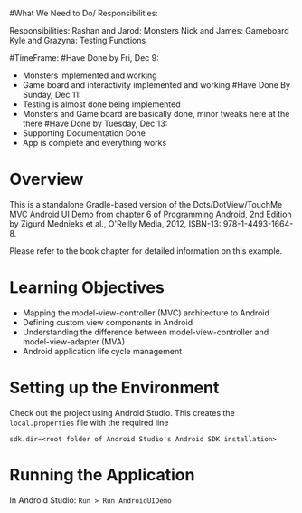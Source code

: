 #What We Need to Do/ Responsibilities: 

Responsibilities: 
Rashan and Jarod: Monsters
Nick and James: Gameboard
Kyle and Grazyna: Testing Functions

#TimeFrame: 
#Have Done by Fri, Dec 9: 
- Monsters implemented and working
- Game board and interactivity implemented and working
#Have Done By Sunday, Dec 11:
- Testing is almost done being implemented
- Monsters and Game board are basically done, minor tweaks here at the there
#Have Done by Tuesday, Dec 13: 
- Supporting Documentation Done
- App is complete and everything works


# Overview

This is a standalone Gradle-based version of the Dots/DotView/TouchMe MVC Android UI Demo from
chapter 6 of
[Programming Android, 2nd Edition](http://proquestcombo.safaribooksonline.com/book/programming/android/9781449332921)
by Zigurd Mednieks et al., O'Reilly Media, 2012, ISBN-13: 978-1-4493-1664-8.

Please refer to the book chapter for detailed information on this example.

# Learning Objectives

* Mapping the model-view-controller (MVC) architecture to Android
* Defining custom view components in Android
* Understanding the difference between model-view-controller and model-view-adapter (MVA)
* Android application life cycle management

# Setting up the Environment

Check out the project using Android Studio. This creates the `local.properties` file
with the required line

    sdk.dir=<root folder of Android Studio's Android SDK installation>

# Running the Application

In Android Studio: `Run > Run AndroidUIDemo`